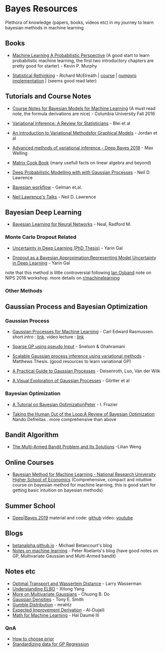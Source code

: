 # Bayes Resources
Plethora of knowledge (papers, books, videos etc) in my journey to learn bayesian methods in machine learning

## Books
+ [ Machine Learning A Probabilistic Perspective](https://doc.lagout.org/science/Artificial%20Intelligence/Machine%20learning/Machine%20Learning_%20A%20Probabilistic%20Perspective%20%5BMurphy%202012-08-24%5D.pdf) (A good start to learn probabilistic machine learning, the first two introductory chapters are pretty good for starter) - Kevin P. Murphy 

+ [Statistical Rethinking](https://xcelab.net/rm/statistical-rethinking/) - Richard McElreath | [course](https://github.com/rmcelreath/statrethinking_winter2019) | [numpyro implementation](https://fehiepsi.github.io/rethinking-numpyro/) | (seems good read later)

## Tutorials and Course Notes
+ [Course Notes for Bayesian Models for Machine Learning](http://www.columbia.edu/~jwp2128/Teaching/E6720/BayesianModelsMachineLearning2016.pdf) (A must read note, the formula derivations are nice) - Columbia University Fall 2016

+ [Variational Inference: A Review for Statisticians](https://arxiv.org/pdf/1601.00670.pdf) - Blei et al

+ [An Introduction to Variational Methodsfor Graphical Models](https://people.eecs.berkeley.edu/~jordan/papers/variational-intro.pdf) - Jordan et al

+ [Advanced methods of variational inference - Deep Bayes 2018](https://www.youtube.com/watch?v=mCBnid-1slI) - Max Welling

+ [Matrix Cook Book](https://www.math.uwaterloo.ca/~hwolkowi/matrixcookbook.pdf) (many usefull facts on linear algebra and beyond)

+ [Deep Probabilistic Modelling with with Gaussian Processes](http://inverseprobability.com/talks/notes/deep-probabilistic-modelling-with-gaussian-processes.html) - Neil D. Lawrence

+ [Bayesian workflow](https://dpsimpson.github.io/pages/talks/Bayesian_Workflow.pdf) - Gelman et,al.
+ [Neil Lawrence's Talks](http://inverseprobability.com/talks/) - Neil D. Lawrence

## Bayesian Deep Learning

+ [Bayesian Learning for Neural Networks](http://citeseerx.ist.psu.edu/viewdoc/download?doi=10.1.1.446.9306&rep=rep1&type=pdf) - Neal, Radford M.

### Monte Carlo Dropout Related
+ [Uncertainty in Deep Learning (PhD Thesis)](http://mlg.eng.cam.ac.uk/yarin/blog_2248.html) - Yarin Gal

+ [Dropout as a Bayesian Approximation:Representing Model Uncertainty in Deep Learning](https://arxiv.org/pdf/1506.02142.pdf) - Yarin Gal

note that this method is little controversial following [Ian Osband](https://iosband.github.io/) note on NIPS 2016 workshop. 
more details on [r/machinelearning](https://www.reddit.com/r/MachineLearning/comments/7bm4b2/d_what_is_the_current_state_of_dropout_as/) 

### Other Methods 

## Gaussian Process and Bayesian Optimization

### Gaussian Process
+ [Gaussian Processes for Machine Learning](http://www.gaussianprocess.org/gpml/) - Carl Edward Rasmussen. short intro : [link](https://www.cs.ubc.ca/~hutter/EARG.shtml/earg/papers05/rasmussen_gps_in_ml.pdf). video lecture : [link](http://videolectures.net/mlss03_rasmussen_gp/)

+ [Sparse GP using pseudo Input](http://www.gatsby.ucl.ac.uk/~snelson/SPGP_up.pdf) - Snelson & Ghahramani

+ [Scalable Gaussian process inference using variational methods](http://mlg.eng.cam.ac.uk/matthews/thesis.pdf) - Matthews Thesis. (good resources to learn variational GP)

+ [A Practical Guide to Gaussian Processes](https://drafts.distill.pub/gp/) - Deisenroth, Luo, Van der Wilk

+ [A Visual Exploration of Gaussian Processes](https://distill.pub/2019/visual-exploration-gaussian-processes/) - Görtler et al


### Bayesian Optimization
+ [A Tutorial on Bayesian OptimizationPeter](https://arxiv.org/pdf/1807.02811.pdf) - I. Frazier

+ [Taking the Human Out of the Loop:A Review of Bayesian Optimization](https://www.cs.ox.ac.uk/people/nando.defreitas/publications/BayesOptLoop.pdf) Nando Defreitas . more comprehensive than above

## Bandit Algorithm

+ [The Multi-Armed Bandit Problem and Its Solutions](https://lilianweng.github.io/lil-log/2018/01/23/the-multi-armed-bandit-problem-and-its-solutions.html) -Lilian Weng

## Online Courses

+ [Bayesian Method for Machine Learning - National Research University Higher School of Economics](https://www.coursera.org/learn/bayesian-methods-in-machine-learning) (Comprehensive, compact and intuitive course on bayesian method for machine learning, this is good start for getting basic intuition on bayesian methods)

## Summer School

+ [Deep|Bayes 2019](https://deepbayes.ru/) material and code: [github](https://github.com/bayesgroup/deepbayes-2019) video: [youtube](https://www.youtube.com/playlist?list=PLe5rNUydzV9QHe8VDStpU0o8Yp63OecdW)

## Blogs
+ [betanalpha.github.io](https://betanalpha.github.io/writing/) - Michael Betancourt's blog
+ [Notes on machine learning](https://peterroelants.github.io/) - Peter Roelants's blog (have good notes on GP, Multivariate Gaussian and Multi-Armed bandit)

## Notes etc
+ [Optimal Transport and Wassertein Distance](http://www.stat.cmu.edu/~larry/=sml/Opt.pdf) - Larry Wasserman 
+ [Understanding ELBO](http://legacydirs.umiacs.umd.edu/~xyang35/files/understanding-variational-lower.pdf) - Xitong Yang
+ [More on Multivariate Gaussians](http://cs229.stanford.edu/section/more_on_gaussians.pdf) - Chuong B. Do
+ [Gaussian Densities](https://www.seas.upenn.edu/~sys502/extra_materials/MULTIVARIATE_NORMAL.pdf) - Tony E. Smith
+ [Gumble Distribution](https://github.com/mrahtz/humble-gumbel/blob/master/gumbel.ipynb) - mrahtz 
+ [Expected Improvement Derivation](http://ash-aldujaili.github.io/blog/2018/02/01/ei/) - Al-Dujaili
+ [Math for Machine Learning](http://users.umiacs.umd.edu/~hal/courses/2013S_ML/math4ml.pdf) - Hal Daumé III
### QnA
+ [How to choose prior](https://stats.stackexchange.com/questions/78606/how-to-choose-prior-in-bayesian-parameter-estimation)
+ [Standardizing data for GP Regression](https://stats.stackexchange.com/questions/178245/should-we-standardize-the-data-while-doing-gaussian-process-regression)
